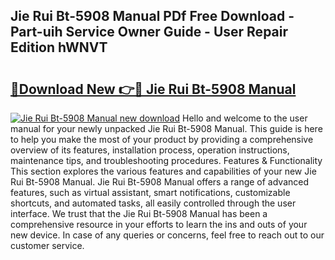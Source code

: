 ## Jie Rui Bt-5908 Manual PDf Free Download - Part-uih Service Owner Guide - User Repair Edition hWNVT

# <h2><a href="http://bc43786.oget.top/?id=Jie+Rui+Bt-5908+Manual">🔗Download New 👉🔴 Jie Rui Bt-5908 Manual</a></h2>

[![Jie Rui Bt-5908 Manual new download](https://i.imgur.com/5g1atiW.png)](http://bc43786.oget.top/?id=Jie+Rui+Bt-5908+Manual)
Hello and welcome to the user manual for your newly unpacked Jie Rui Bt-5908 Manual. This guide is here to help you make the most of your product by providing a comprehensive overview of its features, installation process, operation instructions, maintenance tips, and troubleshooting procedures. Features & Functionality This section explores the various features and capabilities of your new Jie Rui Bt-5908 Manual. Jie Rui Bt-5908 Manual offers a range of advanced features, such as virtual assistant, smart notifications, customizable shortcuts, and automated tasks, all easily controlled through the user interface. We trust that the Jie Rui Bt-5908 Manual has been a comprehensive resource in your efforts to learn the ins and outs of your new device. In case of any queries or concerns, feel free to reach out to our customer service.
